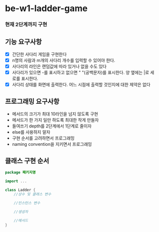# be-w1-ladder-game

###  현재 2단계까지 구현
## 기능 요구사항
* [x] 간단한 사다리 게임을 구현한다
* [x] n명의 사람과 m개의 사다리 개수를 입력할 수 있어야 한다.
* [x] 사다리의 라인은 랜덤값에 따라 있거나 없을 수도 있다
* [x] 사다리가 있으면 -를 표시하고 없으면 " "(공백문자)를 표시한다. 양 옆에는 |로 세로를 표시한다.
* [x] 사다리 상태를 화면에 출력한다. 어느 시점에 출력할 것인지에 대한 제약은 없다

## 프로그래밍 요구사항
* 메서드의 크기가 최대 10라인을 넘지 않도록 구현
* 메서드가 한 가지 일만 하도록 최대한 작게 만들자
* 들여쓰기 depth를 2단계에서 1단계로 줄이자
* else를 사용하지 말자
* 구현 순서를 고려하면서 프로그래밍
* naming convention을 지키면서 프로그래밍

## 클래스 구현 순서
```java
package 패키지명

import ...

class Ladder {
    //상수 및 클래스 변수

    //인스턴스 변수

    //생성자

    //메서드
}
```